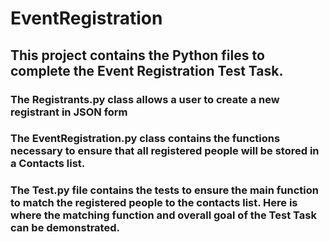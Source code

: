 # EventRegistration

## This project contains the Python files to complete the Event Registration Test Task.

### The Registrants.py class allows a user to create a new registrant in JSON form

### The EventRegistration.py class contains the functions necessary to ensure that all registered people will be stored in a Contacts list.

### The Test.py file contains the tests to ensure the main function to match the registered people to the contacts list. Here is where the matching function and overall goal of the Test Task can be demonstrated.